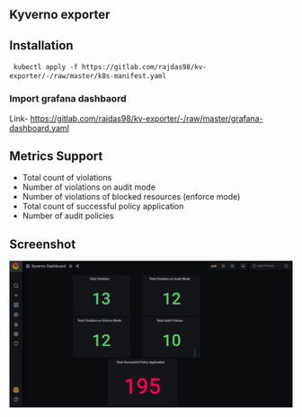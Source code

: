 ## Kyverno exporter

## Installation

```
 kubectl apply -f https://gitlab.com/rajdas98/kv-exporter/-/raw/master/k8s-manifest.yaml
```

### Import grafana dashbaord
Link- https://gitlab.com/rajdas98/kv-exporter/-/raw/master/grafana-dashboard.yaml

## Metrics Support
- Total count of violations
- Number of violations on audit mode
- Number of violations of blocked resources (enforce mode)
- Total count of successful policy application
- Number of audit policies

## Screenshot
![IMAGE ALT TEXT](screenshot.png)
